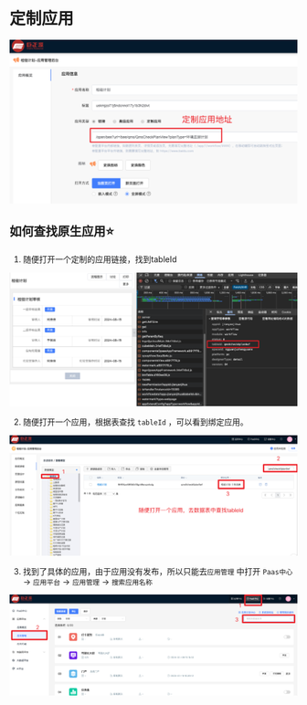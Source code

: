 

# 定制应用

![](images/001.png)



## 如何查找原生应用⭐️

1. 随便打开一个定制的应用链接，找到tableId

![](images/002.png)



2. 随便打开一个应用，根据表查找 `tableId` ，可以看到绑定应用。

![](images/004.png)





3. 找到了具体的应用，由于应用没有发布，所以只能去`应用管理` 中打开 `Paas中心`  -> `应用平台` -> `应用管理` -> `搜索应用名称` 

![](images/003.png)



















